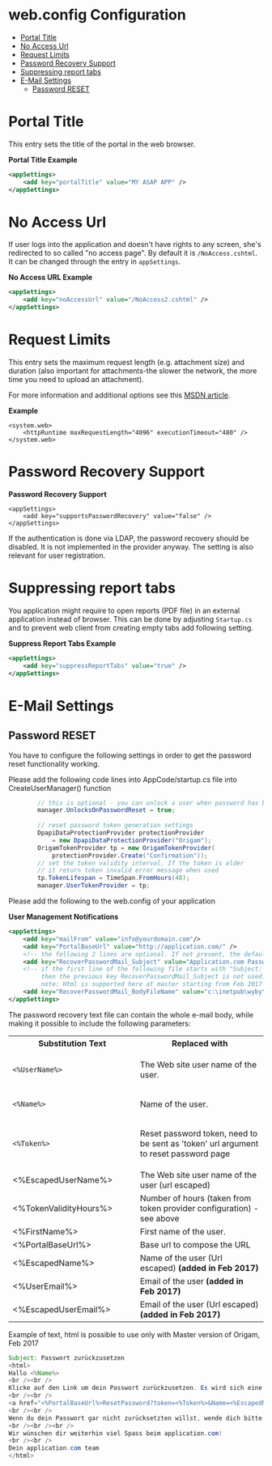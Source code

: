 # web.config Configuration

-   [Portal Title](#web.configConfiguration-PortalTitle)
-   [No Access Url](#web.configConfiguration-NoAccessUrl)
-   [Request Limits](#web.configConfiguration-RequestLimits)
-   [Password Recovery Support](#web.configConfiguration-PasswordRecoverySupport)
-   [Suppressing report tabs](#web.configConfiguration-Suppressingreporttabs)
-   [E-Mail Settings](#web.configConfiguration-E-MailSettings)
    -   [Password RESET](#web.configConfiguration-PasswordRESET)

# Portal Title

This entry sets the title of the portal in the web browser.

**Portal Title Example**

``` xml
<appSettings>
    <add key="portalTitle" value="MY ASAP APP" />
</appSettings>
```

# No Access Url

If user logs into the application and doesn't have rights to any screen, she's redirected to so called "no access page". By default it is `/NoAccess.cshtml`. It can be changed through the entry in `appSettings`.

**No Access URL Example**

``` xml
<appSettings>
    <add key="noAccessUrl" value="/NoAccess2.cshtml" />
</appSettings>
```

#  Request Limits

This entry sets the maximum request length (e.g. attachment size) and duration (also important for attachments-the slower the network, the more time you need to upload an attachment).

For more information and additional options see this [MSDN article](http://msdn.microsoft.com/en-us/library/e1f13641.aspx).

**Example**

``` html/xml
<system.web>
    <httpRuntime maxRequestLength="4096" executionTimeout="480" />
</system.web>
```

# Password Recovery Support

**Password Recovery Support**

``` html/xml
<appSettings>
    <add key="supportsPasswordRecovery" value="false" />
</appSettings>
```

If the authentication is done via LDAP, the password recovery should be disabled. It is not implemented in the provider anyway. The setting is also relevant for user registration.

# Suppressing report tabs

You application might require to open reports (PDF file) in an external application instead of browser. This can be done by adjusting `Startup.cs` and to prevent web client from creating empty tabs add following setting.

**Suppress Report Tabs Example**

``` xml
<appSettings>
    <add key="suppressReportTabs" value="true" />
</appSettings>
```

# E-Mail Settings

## Password RESET

You have to configure the following settings in order to get the password reset functionality working.

Please add the following code lines into AppCode/startup.cs file into CreateUserManager() function

``` java
        // this is optional - you can unlock a user when password has been successfully reset 
        manager.UnlocksOnPasswordReset = true;
 
        // reset password token generation settings      
        DpapiDataProtectionProvider protectionProvider 
            = new DpapiDataProtectionProvider("Origam");
        OrigamTokenProvider tp = new OrigamTokenProvider(
            protectionProvider.Create("Confirmation"));
        // set the token validity interval. If the token is older
        // it return token invalid error message when used
        tp.TokenLifespan = TimeSpan.FromHours(48);
        manager.UserTokenProvider = tp;
```

Please add the following to the web.config of your application

**User Management Notifications**

``` xml
<appSettings>
    <add key="mailFrom" value="info@yourdomain.com"/>
    <add key="PortalBaseUrl" value="http://application.com/" />
    <!-- the following 2 lines are optional. If not present, the default texts from resources are used -->
    <add key="RecoverPasswordMail_Subject" value="Application.com Passwort zurück setzen" />
    <!-- if the first line of the following file starts with "Subject: " followed by a subject,
         then the previous key RecoverPasswordMail_Subject is not used.
         note: Html is supported here at master starting from Feb 2017 --> 
    <add key="RecoverPasswordMail_BodyFileName" value="c:\inetpub\wyby\passwordreset.txt" /> 
</appSettings>
```

The password recovery text file can contain the whole e-mail body, while making it possible to include the following parameters:

<table class="confluenceTable">
<colgroup>
<col style="width: 50%" />
<col style="width: 50%" />
</colgroup>
<tbody>
<tr class="header">
<th class="confluenceTh">Substitution Text</th>
<th class="confluenceTh">Replaced with</th>
</tr>

<tr class="odd">
<td class="confluenceTd"><p><code>&lt;%UserName%&gt;</code></p></td>
<td class="confluenceTd"><p>The Web site user name of the user.</p></td>
</tr>
<tr class="even">
<td class="confluenceTd"><p><code>&lt;%Name%&gt;</code></p></td>
<td class="confluenceTd"><p>Name of the user.</p></td>
</tr>
<tr class="odd">
<td class="confluenceTd"><pre><code>&lt;%Token%&gt;</code></pre></td>
<td class="confluenceTd"><p>Reset password token, need to be sent as 'token' url argument to reset password page</p></td>
</tr>
<tr class="even">
<td class="confluenceTd">&lt;%EscapedUserName%&gt;</td>
<td class="confluenceTd">The Web site user name of the user (url escaped)</td>
</tr>
<tr class="odd">
<td class="confluenceTd">&lt;%TokenValidityHours%&gt;</td>
<td class="confluenceTd">Number of hours (taken from token provider configuration) - see above</td>
</tr>
<tr class="even">
<td class="confluenceTd">&lt;%FirstName%&gt;</td>
<td class="confluenceTd">First name of the user.</td>
</tr>
<tr class="odd">
<td class="confluenceTd">&lt;%PortalBaseUrl%&gt;</td>
<td class="confluenceTd">Base url to compose the URL</td>
</tr>
<tr class="even">
<td class="confluenceTd">&lt;%EscapedName%&gt;</td>
<td class="confluenceTd">Name of the user (Url escaped) <strong>(added in Feb 2017)</strong></td>
</tr>
<tr class="odd">
<td class="confluenceTd">&lt;%UserEmail%&gt;</td>
<td class="confluenceTd">Email of the user <strong>(added in Feb 2017)</strong></td>
</tr>
<tr class="even">
<td class="confluenceTd">&lt;%EscapedUserEmail%&gt;</td>
<td class="confluenceTd">Email of the user (Url escaped) <strong>(added in Feb 2017)</strong></td>
</tr>
</tbody>
</table>

Example of text, html is possible to use only with Master version of Origam, Feb 2017

``` java
Subject: Passwort zurückzusetzen
<html>
Hallo <%Name%>
<br /><br />
Klicke auf den Link um dein Passwort zurückzusetzen. Es wird sich eine Seite öffnen auf der Du ein neues Passwort eingeben kannst. 
<br /><br />
<a href="<%PortalBaseUrl%>ResetPassword?token=<%Token%>&Name=<%EscapedName%>&UserName=<%EscapedUserName%>" target="_blank">Link</a>
<br /><br />
Wenn du dein Passwort gar nicht zurücksetzten willst, wende dich bitte an info@application.com
<br /><br /><br />
Wir wünschen dir weiterhin viel Spass beim application.com!
<br /><br />
Dein application.com team
</html>
```
